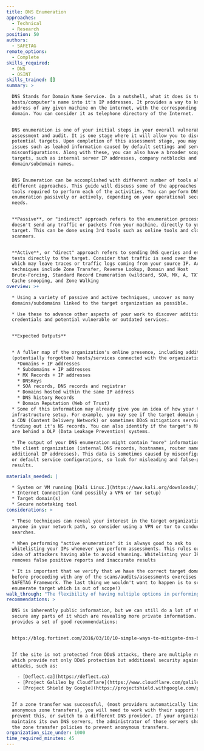 ```yaml
---
title: DNS Enumeration
approaches:
  - Technical
  - Research
position: 50
authors:
  - SAFETAG
remote_options:
  - Complete
skills_required:
  - DNS
  - OSINT
skills_trained: []
summary: >

  DNS Stands for Domain Name Service. In a nutshell, what it does is translate
  hosts/computer's name into it's IP addresses. It provides a way to know the IP
  address of any given machine on the internet, with the corresponding URL, or
  domain. You can consider it as telephone directory of the Internet.


  DNS enumeration is one of your initial steps in your overall vulnerability
  assessment and audit. It is one stage where it will allow you to discover more
  potential targets. Upon completion of this assessment stage, you may find
  issues such as leaked information caused by default settings and server
  misconfigurations. Along with these, you can also have a broader scope of
  targets, such as internal server IP addresses, company netblocks and
  domain/subdomain names.


  DNS Enumeration can be accomplished with different number of tools along with
  different approaches. This guide will discuss some of the approaches and the
  tools required to perform each of the activities. You can perform DNS
  enumeration passively or actively, depending on your operational security
  needs.


  **Passive**, or "indirect" approach refers to the enumeration process that
  doesn't send any traffic or packets from your machine, directly to your
  target. This can be done using 3rd tools such as online tools and cloud based
  scanners.


  **Active**, or "direct" approach refers to sending DNS queries and enumeration
  tests directly to the target. Consider that traffic is send over the target
  which may leave traces or traffic logs coming from your source IP. Active
  techniques include Zone Transfer, Reverse Lookup, Domain and Host
  Brute-Forcing, Standard Record Enumeration (wildcard, SOA, MX, A, TXT etc),
  Cache snooping, and Zone Walking
overview: >+

  * Using a variety of passive and active techniques, uncover as many
  domains/subdomains linked to the target organization as possible.

  * Use these to advance other aspects of your work to discover additional
  credentials and potential vulnerable or outdated services.


  **Expected Outputs**


  * A fuller map of the organization's online presence, including additional
  (potentially forgotten) hosts/services connected with the organization.
    *Domains + IP addresses
    * Subdomains + IP addresses
    * MX Records + IP addresses
    * DNSKeys
    * SOA records, DNS records and registrar
    * Domains hosted within the same IP address
    * DNS history Records
    * Domain Reputation (Web of Trust)
  * Some of this information may already give you an idea of how your target's
  infrastructure setup. For example, you may see if the target domain goes into
  a CDN (Content Delivery Network) or sometimes DDoS mitigations services by
  finding out it's NS records. You can also identify if the target's MX records
  are behind a DLP (Data Leakage Prevention) systems.

  * The output of your DNS enumeration might contain "more" information about
  the client organization (internal DNS records, hostnames, router names,
  additional IP addresses). This data is sometimes caused by misconfigured DNS
  or default service configurations, so look for misleading and false-positive
  results.

materials_needed: |

  * System or VM running [Kali Linux.](https://www.kali.org/downloads/)
  * Internet Connection (and possibly a VPN or tor setup)
  * Target domain(s)
  * Secure notetaking tool
considerations: >

  * These techniques can reveal your interest in the target organization to
  anyone in your network path, so consider using a VPN or tor to conduct
  searches.

  * When performing "active enumeration" it is always good to ask to
  whitelisting your IPs whenever you perform assessments. This rules out the
  idea of attackers having able to avoid shunning. Whitelisting your IPs also
  removes false positive reports and inaccurate results

  * It is important that we verify that we have the correct target domain(s)
  before proceeding with any of the scans/audits/assessments exercises within
  SAFETAG Framework. The last thing we wouldn't want to happen is to scan and
  enumerate target which is out of scope!)
walk_through: "The flexibility of having multiple options in performing a DNS enumeration activity is the key for a successful enumeration. As a practice, comparing results can help in assuring that the information we gather is accurate.\n\n\n**A note on DDoS Protection Services** Your investigation may be blocked by DDoS protection services which operate at the DNS level such as Deflect or CloudFlare. [\"CloudFlair\"](https://blog.christophetd.fr/bypassing-cloudflare-using-internet-wide-scan-data/) provides some options in this case, as does tracking DNS and IP history to see if only DNS records changed.\n\nOne way to identify if a website is using DDoS service or not is by investigating it's DNS record. Since that we're working with organizations may not have enough funding to subscribe to a DNS mitigation service, lot's of time you will see them not using DDoS protection.\n\n  - [Into DNS](https://intodns.com)\n\nLooking up ```Server Names``` or your ```A Record``` that points to a particular 3rd party CDN DDoS service such as the following examples:\n\n    - brianna.ns.cloudflare.com (Cloudflare)\n    - toby.ns.cloudflare.com (Cloudflare)\n    - 4k9o.x.incapdns.net (Incapsula)\n    - e3396.dscx.akamaiedge.net (Akamai)\n\nIf these appears on your result, then there's a high probability that your target is behind DDoS service\n\n\n\n**DNS Enumerations Tools:**\n\n| Tools | Description | Type | Technique |\n|-------|------------------------------------------------------|------|------|\n|[Robtex](https://www.robtex.com/)|Gathers public information about IP numbers, domain names, host names, Autonomous systems, routes etc, then indexes the data in a big database and provide free access to that data | Online | Passive |\n|[DNSdumpster](https://dnsdumpster.com/)|Free domain research tool that can discover hosts related to a domain, results with banners for HTTP, FTP, SSH & Telnet |Online | Passive |\n|[CentralOps-Domain Dossier](https://centralops.net/co/)|Investigates domains and IP addresses. Gathers registrant information, DNS records, Network and Domain Whois Records, services scans and traceroutes | Online | Passive |\n|[DNSSEC Analyzer](http://dnssec-debugger.verisignlabs.com/)| Checks for DNSSEC keys managment and configurations records | Online | Passive |\n|[Recon-ng](https://bitbucket.org/LaNMaSteR53/recon-ng)| Automated web reconnaissance framework written in Python. Complete with independent modules, database interaction, built-in convenience functions, interactive help and command completion. | Script | Active |\n[IntoDNS](https://intodns.com/) | IntoDNS checks the health and configuration of your DNS and provides report on MX records too. Provides suggestions to fix and improve findings | Online | Passive |\n|[YougetSignal](https://www.yougetsignal.com/tools/web-sites-on-web-server/)| Helps you find other sites being hosted on a particular IP address, verifying if the target is using a shared hosting service | Online | Passive |\n|[DNSRecon](https://github.com/darkoperator/dnsrecon)|A Python script written by Carlos Perez for conducting DNS reconnaissance. It can enumerate general DNS records, perform zone transfers, perform reverse lookups, and brute-force subdomains among other functions. It will even perform Google scanning, automating the process we discussed in the Using Google to find subdomains section. | Script | Active |\n|[DNSenum](https://github.com/fwaeytens/dnsenum)|multithreaded perl script to enumerate DNS information of a domain and to discover non-contiguous ip blocks.|Script|Online|\n\nSpecific instructions for selected tools/techniques follows:\n\n###### Variant: Passive: Third Party and Online Tools\n\n\nUsing 3rd party and online tools can help an auditor/tester in avoiding his/her machine to generate logs on the target's end. In cases where the target, or partner organization who requests for an audit/assessment has some security devices in place (IDS/IPS, Firewall etc.) Generating logs from your machine/network may result sometimes in our traffic getting blocked due to \"automatic blocking\" features in these security devices/appliances.\n\n**Passive** tools include:\n\n  - [Robtex](https://www.robtex.com)\n  - [DNSDumpster](https://dnsdumpster.com)\n  - [CentralOps Domain Dossier](https://centralops.net/co/DomainDossier.aspx)\n  - [DNSSEC analyzer](http://dnssec-debugger.verisignlabs.com)\n  - [IntoDNS](https://intodns.com)\n  - [YougetSignal Reverse IP Domain Check](https://www.yougetsignal.com/tools/web-sites-on-web-server)\n\n###### Variant: Active: DNSrecon\n\n\nDNSrecon (available in Kali 2017 Release) is a powerful DNS enumeration script that can help and auditor in gathering information during the recon stage. This tool checks all NS records for Zone transfers, enumerate general DNS records for a given domain (MX, SOA, NS, A, AAAA, SPF and TXT). Performs SRV record enumeration and TLD (Top Level Domain) Expansion to name some.\n\nThis exercise will help you in performing some of the DNS enumeration methods using DNSrecon and generate information which you can add to your database to be used for other avenues of testing.\n\nPerform basic DNS enumeration on target:\n\n\t root@kali:~# dnsrecon -d <target domain>\n\nPerform DNS Zone Transfer enumeration:\n\n\t root@kali:~# dnsrecon -d <target.domain> -a\n\t root@kali:~# dnsrecon -d <target.domain> -t axfr\n\nPerform Reverse Lookup:\n\n\t root@kali:~# dnrecon -r <start-IP-to-end-IP>\n\nDomain Brute-Force:\n\n\t root@kali:~# dnsrecon -d <target.domain> -D <namelist> -t brt\n\nCache Snooping:\n\n\t root@kali:~# dnsrecon -t snoop -n Sever -D <Dictionary>\n\nZone Walking:\n\n\t root@kali:~# dnsrecon -d <target.domain> -t zonewalk\n\n###### Variant: Active: DNSenum\n\n\nDNSenum, just like DNSrecon, is a tool designed to analyze DNS information of a specific DNS target. From zone transfer, hostname and subdomain dictionary brute force, reverse lookup service record and standard record query and top level domain name expansion, results are almost identical for both assessment tools.\n\nYou can use DNSenum from the Kali terminal and MSF Console platform as an auxilliary.\n\nTo access DNSenum, simply type the command ```dnsenum```. (You can add ```-h``` for help options.)\n\n ```root@kali:~# dnsenum```\n\nThe table below will help you get started with your DNS enumeration using ```dnsenum``` tool.\n\n| DNS Command | Description |\n|-------------|-------------------------------------------------------|\n|dnsenum -h|Display ```Help``` options|\n|dnsenum ```domain.com```|Performs basic DNS enumeration|\n|dnsenum --enum ```domain.com```|Performs fast enumeration ```(equivalent to --threads 5 -s 15 -w)```|\n|dnsenum -f ```list.txt``` -r <```domain.com```>|Performing hostname and subdomain directory bruteforce using the ```list.txt``` file|\n|dnsenum -f list.txt -s 5 -p 5 ```domain.com```|Enumerate using subdomain list,```(list.txt)``` scrap 5 subdomains ```(-s)```, with 5 Google result pages ```(-p)```|\n|dnsenum -f ```list.txt``` -o ```result.xml``` ```internews.org```|Enumerate target with subdomain list ```(list.exe)```, generates output in XML format ```-o``` |\n\n###### Variant: Active: DNS Zone Transfer\n\nAnonymous individuals online can request the full list of the hostnames on the organizations domain. Responding to zone requests from anyone on the Internet is comparable to providing an inventory of office locations, pending projects and service providers to anyone who asks. As such, it is not inherently dangerous, but it does require that the organization not rely on the assumption that unpublicized URLs are in fact secret.\n\nAn overly permissive domain name service (DNS) provider allows an attacker to enumerate online services that the organization might think are “hidden” because they have not been (intentionally) published. A zone transfer returns all of the hostnames at a particular domain, or “zone.” So, a request for sample.org may return www.sample.org, webmail.sample.org and ftp.sample.org, along with other less obviously guessable targets, such as wordpress-testing.sample.org.\n\nWhile any user should be able to use a name server to look up a hostname and convert it to the corresponding IP address, most well-administered name servers allow full “zone transfer” requests only from a specific list of authorized locations (often themselves subsidiary name servers).\n\nDetermine the authoritative name server(s) for the organization’s primary domain:\n\n```\n$ host -t ns sample.org\nsample.org name server ns1.something.net.\nsample.org name server ns2.something.net.\n```\n\nAttempt a zone transfer on that domain, using that name server:\n\n```\n$ host -l sample.org ns1.something.net\nUsing domain server:\nName: ns1.something.net\nAddress: 256.0.0.1#53\nAliases:\n\nwww.sample.org has address 256.0.0.2\nmail.sample.org has address 256.0.0.3\nwebmail.sample.org has address 256.0.0.4\nftp.sample.org has address 256.0.0.5\nfoo.sample.org has address 256.0.0.6\nbar.sample.org has address 256.0.0.7\n```\n\n\n###### Variant: Active: MX Records\n\nMX, or Mail Exchange, records are required to be public for any domain you wish to receive email through. These records can still reveal sensitive information about an organization's hosting set-up and office software in use through further scanning (see [Vulnerability Scanning](https://safetag.org/activities/vulnerability_scanning)). MX Records can reveal vulnerable mail servers or information about other services hosted internally. Unless other assessments reveals specific vulnerabilities in e-mail services used, there is no specific action to take. If an orgnization is self-hosting email, it may be advisable to suggest outsourcing that if funds permit. While self-hosted email provides more control and potentially security, managing the security of the server is a complex job. Other mail services can provide some level of protection by being a first-pass check for spam and viruses, and (slightly) reducing the visibility of an organizational mail server.\n\n```\nroot@bt:~# host -t mx sample.org\nsample.org mail is handled by 21 mail.sample.org\n```\n\nDetermine the IP address of the mail server:\n\n```\nroot@bt:~# host mail.sample.org\nmail.sample.org has address 256.0.0.3\n```\n"
recommendations: >

  DNS is inherently public information, but we can still do a lot of steps to
  secure any parts of it which are revealing more private information. Fortinet
  provides a set of good recommendations:


  https://blog.fortinet.com/2016/03/10/10-simple-ways-to-mitigate-dns-based-ddos-attacks


  If the site is not protected from DDoS attacks, there are multiple resources
  which provide not only DDoS protection but additional security against
  attacks, such as:

    - [Deflect.ca](https://deflect.ca)
    - [Project Galileo by Cloudflare](https://www.cloudflare.com/galileo)
    - [Project Shield by Google](https://projectshield.withgoogle.com/public)


  If a zone transfer was successful, (most providers automatically limit
  anonymous zone transfers), you will need to work with their support team to
  prevent this, or switch to a different DNS provider. If your organization
  maintains its own DNS servers, the administrator of those servers should check
  the zone transfer policies to prevent anonymous transfers.
organization_size_under: 1000
time_required_minutes: 45
---
```


